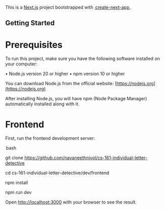 This is a [Next.js](https://nextjs.org/) project bootstrapped with [⁠ create-next-app ⁠](https://github.com/vercel/next.js/tree/canary/packages/create-next-app).

## Getting Started

# Prerequisites

To run this project, make sure you have the following software installed on your computer:

•⁠  ⁠Node.js version 20 or higher
•⁠  ⁠npm version 10 or higher

You can download Node.js from the official website: [https://nodejs.org](https://nodejs.org)

After installing Node.js, you will have npm (Node Package Manager) automatically installed along with it.

# Frontend

First, run the frontend development server:

⁠ bash

git clone https://github.com/navaneethnivol/cs-161-individual-letter-detective

cd cs-161-individual-letter-detective/dev/frontend

npm install

npm run dev
 ⁠

Open [http://localhost:3000](http://localhost:3000) with your browser to see the result.
